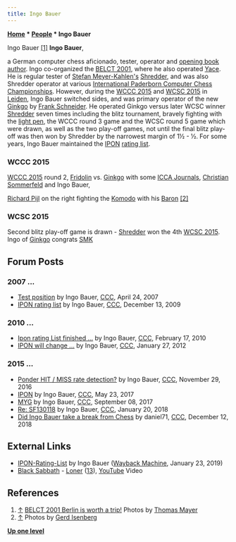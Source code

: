 ```yaml
---
title: Ingo Bauer
---
```

**[Home](Home "Home") \* [People](People "People") \* Ingo Bauer**



 [](http://www.quarkchess.de/belct/) Ingo Bauer <a id="cite-note-1" href="#cite-ref-1">[1]</a> 
**Ingo Bauer**,  

a German computer chess aficionado, tester, operator and [opening book author](Category:Opening_Book_Author "Category:Opening Book Author"). 
Ingo co-organized the [BELCT 2001](BELCT_2001 "BELCT 2001"), where he also operated [Yace](Yace "Yace"). He is regular tester of [Stefan Meyer-Kahlen's](Stefan_Meyer-Kahlen "Stefan Meyer-Kahlen") [Shredder](Shredder "Shredder"), and was also Shredder operator at various [International Paderborn Computer Chess Championships](IPCCC "IPCCC"). 
However, during the [WCCC 2015](WCCC_2015 "WCCC 2015") and [WCSC 2015](WCSC_2015 "WCSC 2015") in [Leiden](https://en.wikipedia.org/wiki/Leiden), Ingo Bauer switched sides, and was primary operator of the new [Ginkgo](Ginkgo "Ginkgo") by [Frank Schneider](Frank_Schneider "Frank Schneider"). 
He operated Ginkgo versus later WCSC winner [Shredder](Shredder "Shredder") seven times including the blitz tournament, bravely fighting with the [light pen](https://en.wikipedia.org/wiki/Light_pen), the WCCC round 3 game and the WCSC round 5 game which were drawn, as well as the two play-off games, 
not until the final blitz play-off was then won by Shredder by the narrowest margin of 1½ - ½. 
For some years, Ingo Bauer maintained the [IPON](IPON "IPON") [rating list](Engine_Rating_Lists "Engine Rating Lists"). 



### WCCC 2015


 [](WCCC_2015 "WCCC 2015") 
[WCCC 2015](WCCC_2015 "WCCC 2015") round 2, [Fridolin](Fridolin "Fridolin") vs. [Ginkgo](Ginkgo "Ginkgo") with some [ICCA Journals](ICGA_Journal "ICGA Journal"), [Christian Sommerfeld](Christian_Sommerfeld "Christian Sommerfeld") and Ingo Bauer,   

[Richard Pijl](Richard_Pijl "Richard Pijl") on the right fighting the [Komodo](Komodo "Komodo") with his [Baron](The_Baron "The Baron") <a id="cite-note-2" href="#cite-ref-2">[2]</a>



### WCSC 2015


 [](WCSC_2015 "WCSC 2015") 
Second blitz play-off game is drawn - [Shredder](Shredder "Shredder") won the 4th [WCSC 2015](WCSC_2015 "WCSC 2015"). Ingo of [Ginkgo](Ginkgo "Ginkgo") congrats [SMK](Stefan_Meyer-Kahlen "Stefan Meyer-Kahlen")



## Forum Posts


### 2007 ...


* [Test position](http://www.talkchess.com/forum3/viewtopic.php?f=2&t=13370) by Ingo Bauer, [CCC](CCC "CCC"), April 24, 2007
* [IPON rating list](http://www.talkchess.com/forum/viewtopic.php?t=31054) by Ingo Bauer, [CCC](CCC "CCC"), December 13, 2009


### 2010 ...


* [Ipon rating List finished ...](http://www.talkchess.com/forum/viewtopic.php?t=32686) by Ingo Bauer, [CCC](CCC "CCC"), February 17, 2010
* [IPON will change ...](http://www.talkchess.com/forum/viewtopic.php?t=42187) by Ingo Bauer, [CCC](CCC "CCC"), January 27, 2012


### 2015 ...


* [Ponder HIT / MISS rate detection?](http://www.talkchess.com/forum3/viewtopic.php?f=2&t=62311) by Ingo Bauer, [CCC](CCC "CCC"), November 29, 2016
* [IPON](http://www.talkchess.com/forum3/viewtopic.php?f=6&t=64054) by Ingo Bauer, [CCC](CCC "CCC"), May 23, 2017
* [MYG](http://www.talkchess.com/forum3/viewtopic.php?f=6&t=65112) by Ingo Bauer, [CCC](CCC "CCC"), September 08, 2017
* [Re: SF130118](http://www.talkchess.com/forum3/viewtopic.php?f=6&t=66363&start=10) by Ingo Bauer, [CCC](CCC "CCC"), January 20, 2018
* [Did Ingo Bauer take a break from Chess](http://www.talkchess.com/forum3/viewtopic.php?f=2&t=69243) by daniel71, [CCC](CCC "CCC"), December 12, 2018


## External Links


* [IPON-Rating-List](https://web.archive.org/web/20190123144543/http://www.inwoba.de/) by Ingo Bauer ([Wayback Machine](https://en.wikipedia.org/wiki/Wayback_Machine), January 23, 2019)
* [Black Sabbath](https://en.wikipedia.org/wiki/Black_Sabbath) - [Loner](https://en.wikipedia.org/wiki/Loner_%28Black_Sabbath_song%29) ([13](https://en.wikipedia.org/wiki/13_%28Black_Sabbath_album%29)), [YouTube](https://en.wikipedia.org/wiki/YouTube) Video


 
## References


1. <a id="cite-ref-1" href="#cite-note-1">↑</a> [BELCT 2001 Berlin is worth a trip!](http://www.quarkchess.de/belct/) Photos by [Thomas Mayer](Thomas_Mayer "Thomas Mayer")
2. <a id="cite-ref-2" href="#cite-note-2">↑</a> Photos by [Gerd Isenberg](Gerd_Isenberg "Gerd Isenberg")

**[Up one level](People "People")**







 
